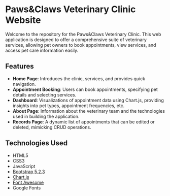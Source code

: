 # Paws&Claws Veterinary Clinic Website

Welcome to the repository for the Paws&Claws Veterinary Clinic. This web application is designed to offer a comprehensive suite of veterinary services, allowing pet owners to book appointments, view services, and access pet care information easily.

## Features

- **Home Page**: Introduces the clinic, services, and provides quick navigation.
- **Appointment Booking**: Users can book appointments, specifying pet details and selecting services.
- **Dashboard**: Visualizations of appointment data using Chart.js, providing insights into pet types, appointment frequencies, etc.
- **About Page**: Information about the veterinary team and the technologies used in building the application.
- **Records Page**: A dynamic list of appointments that can be edited or deleted, mimicking CRUD operations.

## Technologies Used

- HTML5
- CSS3
- JavaScript
- [Bootstrap 5.2.3](https://getbootstrap.com/)
- [Chart.js](https://www.chartjs.org/)
- [Font Awesome](https://fontawesome.com/)
- Google Fonts

